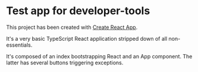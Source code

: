 # Test app for developer-tools

This project has been created with [Create React App](https://github.com/facebook/create-react-app).

It's a very basic TypeScript React application stripped down of all non-essentials.

It's composed of an index bootstrapping React and an App component. The latter has several buttons triggering exceptions.
